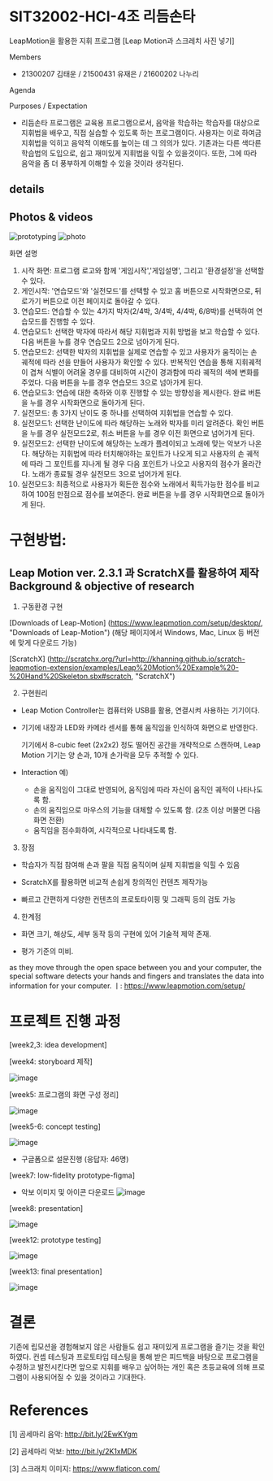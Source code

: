 # SIT32002-HCI-4조 리듬손타
LeapMotion을 활용한 지휘 프로그램
[Leap Motion과 스크레치 사진 넣기]


Members

  * 21300207 김태운 / 21500431 유재은 / 21600202 나누리

Agenda


Purposes / Expectation

  * 리듬손타 프로그램은 교육용 프로그램으로서, 음악을 학습하는 학습자를 대상으로 지휘법을 배우고, 직접 실습할 수 있도록 하는 프로그램이다. 
    사용자는 이로 하여금 지휘법을 익히고 음악적 이해도를 높이는 데 그 의의가 있다. 
    기존과는 다른 색다른 학습법의 도입으로, 쉽고 재미있게 지휘법을 익힐 수 있을것이다. 
    또한, 그에 따라 음악을 좀 더 풍부하게 이해할 수 있을 것이라 생각된다.

  
details
------------------------


Photos & videos
----------------------
![prototyping](https://user-images.githubusercontent.com/42803425/57272681-ab8a0080-70cf-11e9-8839-8f9fc9430d39.png)
![photo](https://user-images.githubusercontent.com/31753348/58369151-869be700-7f31-11e9-9c85-45412efcea84.png)

화면 설명
1. 시작 화면: 프로그램 로고와 함께 '게임시작','게임설명', 그리고 '환경설정'을 선택할 수 있다.
2. 게인시작: '연습모드'와 '실전모드'를 선택할 수 있고 홈 버튼으로 시작화면으로, 뒤로가기 버튼으로 이전 페이지로 돌아갈 수 있다. 
3. 연습모드: 연습할 수 있는 4가지 박자(2/4박, 3/4박, 4/4박, 6/8박)를 선택하여 연습모드를 진행할 수 있다. 
4. 연습모드1: 선택한 박자에 따라서 해당 지휘법과 지휘 방법을 보고 학습할 수 있다.다음 버튼을 누를 경우 연습모드 2으로 넘아가게 된다. 
5. 연습모드2: 선택한 박자의 지휘법을 실제로 연습할 수 있고 사용자가 움직이는 손 궤적에 따라 선을 만들어 사용자가 확인할 수 있다. 
             반복적인 연습을 통해 지휘궤적이 겹쳐 식별이 어려울 경우를 대비하여 시간이 경과함에 따라 궤적의 색에 변화를 주었다.
             다음 버튼을 누를 경우 연습모드 3으로 넘아가게 된다. 
6. 연습모드3: 연습에 대한 축하와 이후 진행할 수 있는 방향성을 제시한다. 완료 버튼을 누를 경우 시작화면으로 돌아가게 된다. 
7. 실전모드: 총 3가지 난이도 중 하나를 선택하여 지휘법을 연습할 수 있다. 
8. 실전모드1: 선택한 난이도에 따라 해당하는 노래와 박자를 미리 알려준다. 확인 버튼을 누를 경우 실전모드2로, 취소 버튼을 누를 경우
             이전 화면으로 넘어가게 된다. 
9. 실전모드2: 선택한 난이도에 해당하는 노래가 플레이되고 노래에 맞는 악보가 나온다. 해당하는 지휘법에 따라 터치해야하는 포인트가 
             나오게 되고 사용자의 손 궤적에 따라 그 포인트를 지나게 될 경우 다음 포인트가 나오고 사용자의 점수가 올라간다. 노래가
             종료될 경우 실전모드 3으로 넘어가게 된다. 
10. 실전모드3: 최종적으로 사용자가 획든한 점수와 노래에서 획득가능한 점수를 비교하여 100점 만점으로 점수를 보여준다. 완료 버튼을 누를 경우
              시작화면으로 돌아가게 된다. 



# 구현방법: 
Leap Motion ver. 2.3.1 과 ScratchX를 활용하여 제작 Background & objective of research
------------------------


1. 구동환경 구현

[Downloads of Leap-Motion] (https://www.leapmotion.com/setup/desktop/, "Downloads of Leap-Motion")
(해당 페이지에서 Windows, Mac, Linux 등 버전에 맞게 다운로드 가능)

[ScratchX] (http://scratchx.org/?url=http://khanning.github.io/scratch-leapmotion-extension/examples/Leap%20Motion%20Example%20-%20Hand%20Skeleton.sbx#scratch, "ScratchX")


2. 구현원리

  * Leap Motion Controller는 컴퓨터와 USB를 활용, 연결시켜 사용하는 기기이다.
  
  * 기기에 내장과 LED와 카메라 센서를 통해 움직임을 인식하여 화면으로 반영한다.
  
    기기에서 8-cubic feet (2x2x2) 정도 떨어진 공간을 개략적으로 스캔하며, Leap Motion 기기는 양 손과, 10개 손가락을 모두 추적할 수 있다.
    
  * Interaction 예)
    - 손을 움직임이 그대로 반영되어, 움직임에 따라 자신이 움직인 궤적이 나타나도록 함.
    - 손의 움직임으로 마우스의 기능을 대체할 수 있도록 함. (2초 이상 머물면 다음 화면 전환)
    - 움직임을 점수화하여, 시각적으로 나타내도록 함.
    
    
3. 장점

 - 학습자가 직접 참여해 손과 팔을 직접 움직이며 실제 지휘법을 익힐 수 있음
 
 - ScratchX를 활용하면 비교적 손쉽게 창의적인 컨텐츠 제작가능
 
 - 빠르고 간편하게 다양한 컨텐츠의 프로토타이핑 및 그래픽 등의 검토 가능

 

4. 한계점

 - 화면 크기, 해상도, 세부 동작 등의 구현에 있어 기술적 제약 존재.
 
 - 평가 기준의 미비.


as they move through the open space between you and your computer, the special software detects your hands and fingers and translates the data into information for your computer.
ㅣ: https://www.leapmotion.com/setup/


# 프로젝트 진행 과정

[week2,3: idea development]

[week4: storyboard 제작]

![image](https://user-images.githubusercontent.com/48409392/58367595-264e7a80-7f1c-11e9-93d0-13899f240512.png)

[week5: 프로그램의 화면 구성 정리]

![image](https://user-images.githubusercontent.com/48409392/58367566-cb1c8800-7f1b-11e9-8db7-2e5b09e8f24d.png)

[week5-6: concept testing]

![image](https://user-images.githubusercontent.com/48409392/58367615-61e94480-7f1c-11e9-9d83-860e0b11142e.png)
* 구글폼으로 설문진행 (응답자: 46명)

[week7: low-fidelity prototype-figma]

* 악보 이미지 및 아이콘 다운로드
![image](https://user-images.githubusercontent.com/48409392/58367753-8d206380-7f1d-11e9-88ec-af6248f86259.png)

[week8: presentation]

![image](https://user-images.githubusercontent.com/48409392/58367626-89d8a800-7f1c-11e9-818c-14805e1cda01.png)

[week12: prototype testing]

![image](https://user-images.githubusercontent.com/48409392/58369059-37a18200-7f30-11e9-9449-e8655d8bdc51.png)

[week13: final presentation]

![image](https://user-images.githubusercontent.com/48409392/58367694-2733dc00-7f1d-11e9-8cbb-647fb60b64c1.png)

# 결론
기존에 립모션을 경험해보지 않은 사람들도 쉽고 재미있게 프로그램을 즐기는 것을 확인하였다. 컨셉 테스팅과 프로토타입 테스팅을 통해 받은 피드백을 바탕으로 프로그램을 수정하고 발전시킨다면 앞으로 지휘를 배우고 싶어하는 개인 혹은 초등교육에 의해 프로그램이 사용되어질 수 있을 것이라고 기대한다.

# References
  [1] 곰세마리 음악: http://bit.ly/2EwKYgm
  
  [2] 곰세마리 악보: http://bit.ly/2K1xMDK
  
  [3] 스크래치 이미지: https://www.flaticon.com/

